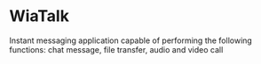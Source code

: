 # WiaTalk
Instant messaging application capable of performing the following functions: chat message, file transfer, audio and video call 
